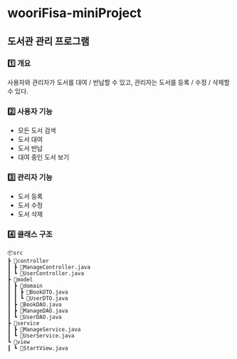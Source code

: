 # wooriFisa-miniProject

## 도서관 관리 프로그램

### 1️⃣ 개요

 사용자와 관리자가 도서를 대여 / 반납할 수 있고, 관리자는 도서를 등록 / 수정 / 삭제할 수 있다. 

### 2️⃣ 사용자 기능
- 모든 도서 검색
- 도서 대여
- 도서 반납
- 대여 중인 도서 보기

### 3️⃣ 관리자 기능
- 도서 등록
- 도서 수정
- 도서 삭제

### 4️⃣ 클래스 구조
    📦src
    ┣ 📂controller
    ┃ ┣ 📜ManageController.java
    ┃ ┗ 📜UserController.java
    ┣ 📂model
    ┃ ┣ 📂domain
    ┃ ┃ ┣ 📜BookDTO.java
    ┃ ┃ ┗ 📜UserDTO.java
    ┃ ┣ 📜BookDAO.java
    ┃ ┣ 📜ManageDAO.java
    ┃ ┗ 📜UserDAO.java
    ┣ 📂service
    ┃ ┣ 📜ManageService.java
    ┃ ┗ 📜UserService.java
    ┗ 📂view
    ┃ ┗ 📜StartView.java
